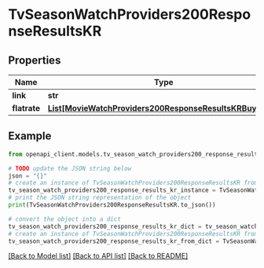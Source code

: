 # TvSeasonWatchProviders200ResponseResultsKR


## Properties

Name | Type | Description | Notes
------------ | ------------- | ------------- | -------------
**link** | **str** |  | [optional] 
**flatrate** | [**List[MovieWatchProviders200ResponseResultsKRBuyInner]**](MovieWatchProviders200ResponseResultsKRBuyInner.md) |  | [optional] 

## Example

```python
from openapi_client.models.tv_season_watch_providers200_response_results_kr import TvSeasonWatchProviders200ResponseResultsKR

# TODO update the JSON string below
json = "{}"
# create an instance of TvSeasonWatchProviders200ResponseResultsKR from a JSON string
tv_season_watch_providers200_response_results_kr_instance = TvSeasonWatchProviders200ResponseResultsKR.from_json(json)
# print the JSON string representation of the object
print(TvSeasonWatchProviders200ResponseResultsKR.to_json())

# convert the object into a dict
tv_season_watch_providers200_response_results_kr_dict = tv_season_watch_providers200_response_results_kr_instance.to_dict()
# create an instance of TvSeasonWatchProviders200ResponseResultsKR from a dict
tv_season_watch_providers200_response_results_kr_from_dict = TvSeasonWatchProviders200ResponseResultsKR.from_dict(tv_season_watch_providers200_response_results_kr_dict)
```
[[Back to Model list]](../README.md#documentation-for-models) [[Back to API list]](../README.md#documentation-for-api-endpoints) [[Back to README]](../README.md)


